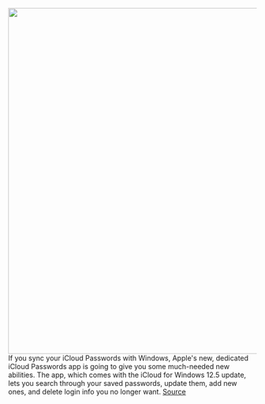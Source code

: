 <img src='https://cdn.vox-cdn.com/thumbor/ikpeL4nlT9fmpZx2l1uPBEYE-2U=/0x0:1521x573/1200x800/filters:focal(280x150:522x392)/cdn.vox-cdn.com/uploads/chorus_image/image/69733157/2021_08_16_11_16_34_Settings.0.png' width='700px' /><br/>
If you sync your iCloud Passwords with Windows, Apple's new, dedicated iCloud Passwords app is going to give you some much-needed new abilities. The app, which comes with the iCloud for Windows 12.5 update, lets you search through your saved passwords, update them, add new ones, and delete login info you no longer want.
<a href='https://www.theverge.com/2021/8/16/22627512/icloud-for-windows-12-5-password-manager-keychain'> Source <a/>